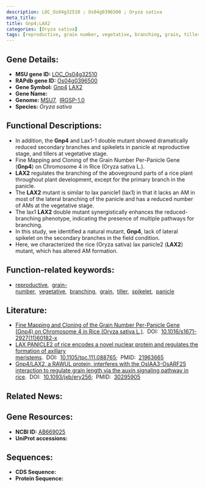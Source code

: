 ```yaml
---
description: LOC_Os04g32510 ; Os04g0396500 ; Oryza sativa
meta_title:
title: Gnp4;LAX2
categories: [Oryza sativa]
tags: [reproductive, grain number, vegetative, branching, grain, tiller, spikelet, panicle]
---
```


## Gene Details:
- **MSU gene ID:** [LOC_Os04g32510](http://rice.uga.edu/cgi-bin/ORF_infopage.cgi?orf=LOC_Os04g32510)  
- **RAPdb gene ID:** [Os04g0396500](https://rapdb.dna.affrc.go.jp/locus/?name=Os04g0396500)  
- **Gene Symbol:** <u>Gnp4</u>&nbsp;<u>LAX2</u>
- **Gene Name:**
- **Genome:**  [MSU7](http://rice.uga.edu/),&nbsp;&nbsp;[IRGSP-1.0](https://rapdb.dna.affrc.go.jp/download/irgsp1.html)
- **Species:** *Oryza sativa*

## Functional Descriptions:
   - In addition, the **Gnp4** and Lax1-1 double mutant showed dramatically reduced secondary branches and spikelets in panicle at reproductive stage, and tillers at vegetative stage.
   - Fine Mapping and Cloning of the Grain Number Per-Panicle Gene (**Gnp4**) on Chromosome 4 in Rice (Oryza sativa L.).
   - **LAX2** regulates the branching of the aboveground parts of a rice plant throughout plant development, except for the primary branch in the panicle.
   - The **LAX2** mutant is similar to lax panicle1 (lax1) in that it lacks an AM in most of the lateral branching of the panicle and has a reduced number of AMs at the vegetative stage.
   - The lax1 **LAX2** double mutant synergistically enhances the reduced-branching phenotype, indicating the presence of multiple pathways for branching.
   - In this study, we identified a natural mutant, **Gnp4**, lack of lateral spikelet on the secondary branches in the field condition.
   - Here, we characterized the rice (Oryza sativa) lax panicle2 (**LAX2**) mutant, which has altered AM formation.

## Function-related keywords:
   - [reproductive](/tags/reproductive/),&nbsp;&nbsp;[grain-number](/tags/grain-number/),&nbsp;&nbsp;[vegetative](/tags/vegetative/),&nbsp;&nbsp;[branching](/tags/branching/),&nbsp;&nbsp;[grain](/tags/grain/),&nbsp;&nbsp;[tiller](/tags/tiller/),&nbsp;&nbsp;[spikelet](/tags/spikelet/),&nbsp;&nbsp;[panicle](/tags/panicle/)

## Literature:
   - [Fine Mapping and Cloning of the Grain Number Per-Panicle Gene (Gnp4) on Chromosome 4 in Rice (Oryza sativa L.)](https://www.doi.org/10.1016/s1671-2927(11)60182-x).&nbsp;&nbsp;DOI:&nbsp;&nbsp;[10.1016/s1671-2927(11)60182-x](https://www.doi.org/10.1016/s1671-2927(11)60182-x)
   - [LAX PANICLE2 of rice encodes a novel nuclear protein and regulates the formation of axillary meristems](https://www.doi.org/10.1105/tpc.111.088765).&nbsp;&nbsp;DOI:&nbsp;&nbsp;[10.1105/tpc.111.088765](https://www.doi.org/10.1105/tpc.111.088765);&nbsp;&nbsp;PMID:&nbsp;&nbsp;[21963665](https://pubmed.ncbi.nlm.nih.gov/21963665/)
   - [Gnp4/LAX2, a RAWUL protein, interferes with the OsIAA3-OsARF25 interaction to regulate grain length via the auxin signaling pathway in rice](https://www.doi.org/10.1093/jxb/ery256).&nbsp;&nbsp;DOI:&nbsp;&nbsp;[10.1093/jxb/ery256](https://www.doi.org/10.1093/jxb/ery256);&nbsp;&nbsp;PMID:&nbsp;&nbsp;[30295905](https://pubmed.ncbi.nlm.nih.gov/30295905/)

## Related News:

## Gene Resources:
- **NCBI ID:**  [AB669025](http://www.ncbi.nlm.nih.gov/nuccore/AB669025)
- **UniProt accessions:** [](https://www.uniprot.org/uniprotkb//entry)

## Sequences:
- **CDS Sequence:**
- **Protein Sequence:**
